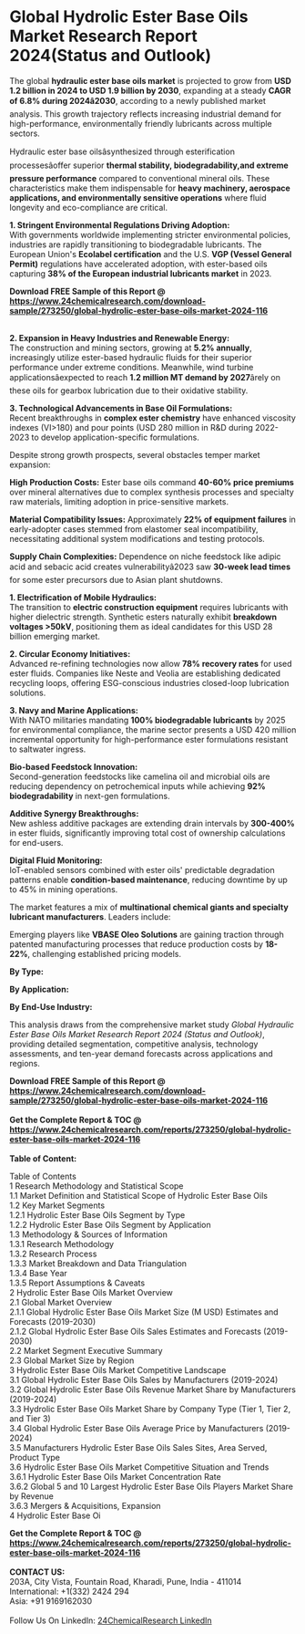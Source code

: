 <h1>Global Hydrolic Ester Base Oils Market Research Report 2024(Status and Outlook)</h1><p>The global <strong>hydraulic ester base oils market</strong> is projected to grow from <strong>USD 1.2 billion in 2024 to USD 1.9 billion by 2030</strong>, expanding at a steady <strong>CAGR of 6.8% during 2024â2030</strong>, according to a newly published market analysis. This growth trajectory reflects increasing industrial demand for high-performance, environmentally friendly lubricants across multiple sectors.</p><p>Hydraulic ester base oilsâsynthesized through esterification processesâoffer superior <strong>thermal stability, biodegradability,and extreme pressure performance</strong> compared to conventional mineral oils. These characteristics make them indispensable for <strong>heavy machinery, aerospace applications, and environmentally sensitive operations</strong> where fluid longevity and eco-compliance are critical.</p><p><strong>1. Stringent Environmental Regulations Driving Adoption:</strong><br>
With governments worldwide implementing stricter environmental policies, industries are rapidly transitioning to biodegradable lubricants. The European Union's <strong>Ecolabel certification</strong> and the U.S. <strong>VGP (Vessel General Permit)</strong> regulations have accelerated adoption, with ester-based oils capturing <strong>38% of the European industrial lubricants market</strong> in 2023.</p><div><b>Download FREE Sample of this Report @ 
            <a href="https://www.24chemicalresearch.com/download-sample/273250/global-hydrolic-ester-base-oils-market-2024-116">
            https://www.24chemicalresearch.com/download-sample/273250/global-hydrolic-ester-base-oils-market-2024-116</a></b></div><br><p><strong>2. Expansion in Heavy Industries and Renewable Energy:</strong><br>
The construction and mining sectors, growing at <strong>5.2% annually</strong>, increasingly utilize ester-based hydraulic fluids for their superior performance under extreme conditions. Meanwhile, wind turbine applicationsâexpected to reach <strong>1.2 million MT demand by 2027</strong>ârely on these oils for gearbox lubrication due to their oxidative stability.</p><p><strong>3. Technological Advancements in Base Oil Formulations:</strong><br>
Recent breakthroughs in <strong>complex ester chemistry</strong> have enhanced viscosity indexes (VI&gt;180) and pour points (USD 280 million in R&amp;D during 2022-2023 to develop application-specific formulations.</p><p>Despite strong growth prospects, several obstacles temper market expansion:</p><p><strong>High Production Costs:</strong> Ester base oils command <strong>40-60% price premiums</strong> over mineral alternatives due to complex synthesis processes and specialty raw materials, limiting adoption in price-sensitive markets.</p><p><strong>Material Compatibility Issues:</strong> Approximately <strong>22% of equipment failures</strong> in early-adopter cases stemmed from elastomer seal incompatibility, necessitating additional system modifications and testing protocols.</p><p><strong>Supply Chain Complexities:</strong> Dependence on niche feedstock like adipic acid and sebacic acid creates vulnerabilityâ2023 saw <strong>30-week lead times</strong> for some ester precursors due to Asian plant shutdowns.</p><p><strong>1. Electrification of Mobile Hydraulics:</strong><br>
The transition to <strong>electric construction equipment</strong> requires lubricants with higher dielectric strength. Synthetic esters naturally exhibit <strong>breakdown voltages &gt;50kV</strong>, positioning them as ideal candidates for this USD 28 billion emerging market.</p><p><strong>2. Circular Economy Initiatives:</strong><br>
Advanced re-refining technologies now allow <strong>78% recovery rates</strong> for used ester fluids. Companies like Neste and Veolia are establishing dedicated recycling loops, offering ESG-conscious industries closed-loop lubrication solutions.</p><p><strong>3. Navy and Marine Applications:</strong><br>
With NATO militaries mandating <strong>100% biodegradable lubricants</strong> by 2025 for environmental compliance, the marine sector presents a USD 420 million incremental opportunity for high-performance ester formulations resistant to saltwater ingress.</p><p><strong>Bio-based Feedstock Innovation:</strong><br>
    Second-generation feedstocks like camelina oil and microbial oils are reducing dependency on petrochemical inputs while achieving <strong>92% biodegradability</strong> in next-gen formulations.</p><p><strong>Additive Synergy Breakthroughs:</strong><br>
    New ashless additive packages are extending drain intervals by <strong>300-400%</strong> in ester fluids, significantly improving total cost of ownership calculations for end-users.</p><p><strong>Digital Fluid Monitoring:</strong><br>
    IoT-enabled sensors combined with ester oils' predictable degradation patterns enable <strong>condition-based maintenance</strong>, reducing downtime by up to 45% in mining operations.</p><p>The market features a mix of <strong>multinational chemical giants and specialty lubricant manufacturers</strong>. Leaders include:</p><p>Emerging players like <strong>VBASE Oleo Solutions</strong> are gaining traction through patented manufacturing processes that reduce production costs by <strong>18-22%</strong>, challenging established pricing models.</p><p><strong>By Type:</strong></p><p><strong>By Application:</strong></p><p><strong>By End-Use Industry:</strong></p><p>This analysis draws from the comprehensive market study <em>Global Hydraulic Ester Base Oils Market Research Report 2024 (Status and Outlook)</em>, providing detailed segmentation, competitive analysis, technology assessments, and ten-year demand forecasts across applications and regions.</p><div><b>Download FREE Sample of this Report @ 
            <a href="https://www.24chemicalresearch.com/download-sample/273250/global-hydrolic-ester-base-oils-market-2024-116">
            https://www.24chemicalresearch.com/download-sample/273250/global-hydrolic-ester-base-oils-market-2024-116</a></b></div><br><div><b>Get the Complete Report & TOC @ 
            <a href="https://www.24chemicalresearch.com/reports/273250/global-hydrolic-ester-base-oils-market-2024-116">
            https://www.24chemicalresearch.com/reports/273250/global-hydrolic-ester-base-oils-market-2024-116</a></b></div><br>
            <b>Table of Content:</b><p>Table of Contents<br />
1 Research Methodology and Statistical Scope<br />
1.1 Market Definition and Statistical Scope of Hydrolic Ester Base Oils<br />
1.2 Key Market Segments<br />
1.2.1 Hydrolic Ester Base Oils Segment by Type<br />
1.2.2 Hydrolic Ester Base Oils Segment by Application<br />
1.3 Methodology & Sources of Information<br />
1.3.1 Research Methodology<br />
1.3.2 Research Process<br />
1.3.3 Market Breakdown and Data Triangulation<br />
1.3.4 Base Year<br />
1.3.5 Report Assumptions & Caveats<br />
2 Hydrolic Ester Base Oils Market Overview<br />
2.1 Global Market Overview<br />
2.1.1 Global Hydrolic Ester Base Oils Market Size (M USD) Estimates and Forecasts (2019-2030)<br />
2.1.2 Global Hydrolic Ester Base Oils Sales Estimates and Forecasts (2019-2030)<br />
2.2 Market Segment Executive Summary<br />
2.3 Global Market Size by Region<br />
3 Hydrolic Ester Base Oils Market Competitive Landscape<br />
3.1 Global Hydrolic Ester Base Oils Sales by Manufacturers (2019-2024)<br />
3.2 Global Hydrolic Ester Base Oils Revenue Market Share by Manufacturers (2019-2024)<br />
3.3 Hydrolic Ester Base Oils Market Share by Company Type (Tier 1, Tier 2, and Tier 3)<br />
3.4 Global Hydrolic Ester Base Oils Average Price by Manufacturers (2019-2024)<br />
3.5 Manufacturers Hydrolic Ester Base Oils Sales Sites, Area Served, Product Type<br />
3.6 Hydrolic Ester Base Oils Market Competitive Situation and Trends<br />
3.6.1 Hydrolic Ester Base Oils Market Concentration Rate<br />
3.6.2 Global 5 and 10 Largest Hydrolic Ester Base Oils Players Market Share by Revenue<br />
3.6.3 Mergers & Acquisitions, Expansion<br />
4 Hydrolic Ester Base Oi</p><div><b>Get the Complete Report & TOC @ 
            <a href="https://www.24chemicalresearch.com/reports/273250/global-hydrolic-ester-base-oils-market-2024-116">
            https://www.24chemicalresearch.com/reports/273250/global-hydrolic-ester-base-oils-market-2024-116</a></b></div><br><b>CONTACT US:</b><br>
            203A, City Vista, Fountain Road, Kharadi, Pune, India - 411014<br>
            International: +1(332) 2424 294<br>
            Asia: +91 9169162030 <br><br>
            Follow Us On LinkedIn: <a href="https://www.linkedin.com/company/24chemicalresearch/">24ChemicalResearch LinkedIn</a>